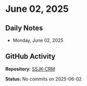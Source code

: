 ﻿# June 02, 2025

## Daily Notes

- Monday, June 02, 2025

## GitHub Activity

**Repository:** [SSJK-CRM](https://github.com/Rupali59/SSJK-CRM)

**Status:** No commits on 2025-06-02
